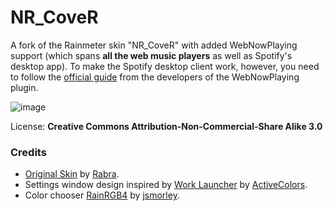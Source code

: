 # NR_CoveR
A fork of the Rainmeter skin "NR_CoveR" with added WebNowPlaying support (which spans **all the web music players** as well as Spotify's desktop app). To make the Spotify desktop client work, however, you need to follow the [official guide](https://wnp.keifufu.dev/spicetify) from the developers of the WebNowPlaying plugin.

![image](https://github.com/Forceizer/NR_CoveR/assets/66121634/932f652e-fe4f-40ad-a2c9-7e9fc2aef089)


License: **Creative Commons Attribution-Non-Commercial-Share Alike 3.0**


### Credits
- [Original Skin](https://www.deviantart.com/rabra/art/CoveR-481351911) by [Rabra](https://www.deviantart.com/rabra).
- Settings window design inspired by [Work Launcher](https://activecolors.deviantart.com/art/Work-Launcher-1-3-420195198) by [ActiveColors](https://activecolors.deviantart.com/).
- Color chooser [RainRGB4](https://www.deviantart.com/users/outgoing?http://rainmeter.net/forum/viewtopic.php?f=18&t=6215) by [jsmorley](https://jsmorley.deviantart.com/).
